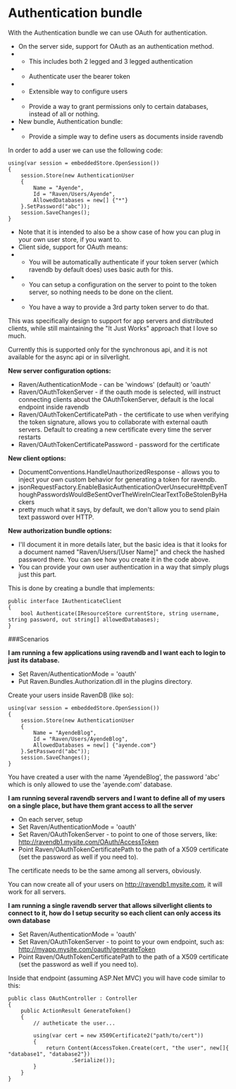 # Authentication bundle

With the Authentication bundle we can use OAuth for authentication.

* On the server side, support for OAuth as an authentication method.
* * This includes both 2 legged and 3 legged authentication
* * Authenticate user the bearer token
* * Extensible way to configure users
* * Provide a way to grant permissions only to certain databases,
      instead of all or nothing.
* New bundle, Authentication bundle:
* * Provide a simple way to define users as documents inside ravendb 

In order to add a user we can use the following code:

    using(var session = embeddedStore.OpenSession())
    {
    	session.Store(new AuthenticationUser
    	{
    		Name = "Ayende",
    		Id = "Raven/Users/Ayende",
    		AllowedDatabases = new[] {"*"}
     	}.SetPassword("abc"));
    	session.SaveChanges();
    }

* Note that it is intended to also be a show case of how you can plug in
      your own user store, if you want to.
* Client side, support for OAuth means:
* * You will be automatically authenticate if your token server (which
      ravendb by default does) uses basic auth for this.
* * You can setup a configuration on the server to point to the token
      server, so nothing needs to be done on the client.
* * You have a way to provide a 3rd party token server to do that. 

This was specifically design to support for app servers and distributed
clients, while still maintaining the "It Just Works" approach that I love so
much.

Currently this is supported only for the synchronous api, and it is not
available for the async api or in silverlight. 

**New server configuration options:**  

* Raven/AuthenticationMode - can be 'windows' (default) or 'oauth'
* Raven/OAuthTokenServer - if the oauth mode is selected, will instruct
connecting clients about the OAuthTokenServer, default is the local endpoint
inside ravendb
* Raven/OAuthTokenCertificatePath - the certificate to use when verifying
the token signature, allows you to collaborate with external oauth servers.
Default to creating a new certificate every time the server restarts
* Raven/OAuthTokenCertificatePassword - password for the certificate

**New client options:**  

* DocumentConventions.HandleUnauthorizedResponse - allows you to inject
your own custom behavior for generating a token for ravendb.
* jsonRequestFactory.EnableBasicAuthenticationOverUnsecureHttpEvenThoughPasswordsWouldBeSentOverTheWireInClearTextToBeStolenByHackers
* pretty much what it says, by default, we don't allow you to send plain
text password over HTTP. 

**New authorization bundle options:**  

* I'll document it in more details later, but the basic idea is that it
looks for a document named "Raven/Users/[User Name]" and check the hashed
password there. You can see how you create it in the code above.
* You can provide your own user authentication in a way that simply plugs
just this part.

This is done by creating a bundle that implements:

    public interface IAuthenticateClient
    {
    	bool Authenticate(IResourceStore currentStore, string username, string password, out string[] allowedDatabases);
    } 

###Scenarios

**I am running a few applications using ravendb and I want each to login to
just its database.**

* Set Raven/AuthenticationMode = 'oauth'
* Put Raven.Bundles.Authorization.dll in the plugins directory.

Create your users inside RavenDB (like so):

    using(var session = embeddedStore.OpenSession())
    {
    	session.Store(new AuthenticationUser
    	{
    		Name = "AyendeBlog",
    		Id = "Raven/Users/AyendeBlog",
    		AllowedDatabases = new[] {"ayende.com"}
     	}.SetPassword("abc"));
    	session.SaveChanges();
    }

You have created a user with the name 'AyendeBlog', the password 'abc' which
is only allowed to use the 'ayende.com' database.

**I am running several ravendb servers and I want to define all of my users
on a single place, but have them grant access to all the server**

* On each server, setup
* Set Raven/AuthenticationMode = 'oauth'
* Set Raven/OAuthTokenServer - to point to one of those servers, like:
http://ravendb1.mysite.com/OAuth/AccessToken
* Point Raven/OAuthTokenCertificatePath to the path of a X509 certificate
(set the password as well if you need to).

The certificate needs to be the same among all servers, obviously.

You can now create all of your users on http://ravendb1.mysite.com, it will
work for all servers.

**I am running a single ravendb server that allows silverlight clients to
connect to it, how do I setup security so each client can only access its
own database**

* Set Raven/AuthenticationMode = 'oauth'
* Set Raven/OAuthTokenServer - to point to your own endpoint, such as:
http://myapp.mysite.com/oauth/generateToken
* Point Raven/OAuthTokenCertificatePath to the path of a X509 certificate
(set the password as well if you need to).

Inside that endpoint (assuming ASP.Net MVC) you will have code similar to
this:

    public class OAuthController : Controller
    {
    	public ActionResult GenerateToken()
    	{
    		// autheticate the user...

    		using(var cert = new X509Certificate2("path/to/cert"))
    		{
      			return Content(AccessToken.Create(cert, "the user", new[]{ "database1", "database2"})
    					.Serialize());
    		}
    	}
    } 